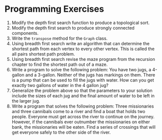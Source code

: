 Programming Exercises
=====================

1.  Modify the depth first search function to produce a
    topological sort.
2.  Modify the depth first search to produce strongly
    connected components.
3.  Write the `transpose` method for the `Graph` class.
4.  Using breadth first search write an algorithm that can determine the
    shortest path from each vertex to every other vertex. This is called
    the all pairs shortest path problem.
5.  Using breadth first search revise the maze program from the
    recursion chapter to find the shortest path out of a maze.
6.  Write a program to solve the following problem: You have two jugs, a
    4-gallon and a 3-gallon. Neither of the jugs has markings on them.
    There is a pump that can be used to fill the jugs with water. How
    can you get exactly two gallons of water in the 4 gallon jug?
7.  Generalize the problem above so that the parameters to your solution
    include the sizes of each jug and the final amount of water to be
    left in the larger jug.
8.  Write a program that solves the following problem: Three
    missionaries and three cannibals come to a river and find a boat
    that holds two people. Everyone must get across the river to
    continue on the journey. However, if the cannibals ever outnumber
    the missionaries on either bank, the missionaries will be eaten.
    Find a series of crossings that will get everyone safely to the
    other side of the river.

